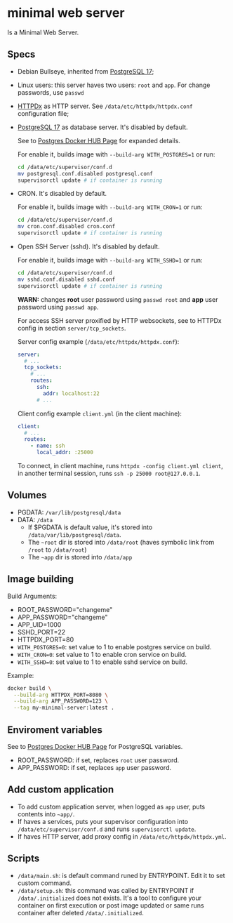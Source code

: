 # minimal web server

Is a Minimal Web Server.

## Specs

- Debian Bullseye, inherited from [PostgreSQL 17](https://hub.docker.com/layers/library/postgres/16-bullseye);
- Linux users: this server haves two users: `root` and `app`. 
  For change passwords, use `passwd`
- [HTTPDx](https://github.com/moisespsena-go/httpdx) as HTTP server. See `/data/etc/httpdx/httpdx.conf` configuration file;
- [PostgreSQL 17](https://hub.docker.com/layers/library/postgres/16-bullseye) as database server. It's disabled by default.

  See to [Postgres Docker HUB Page](https://hub.docker.com/_/postgres) for expanded details.  

  For enable it, builds image with `--build-arg WITH_POSTGRES=1` or run: 
  ```bash
  cd /data/etc/supervisor/conf.d
  mv postgresql.conf.disabled postgresql.conf
  supervisorctl update # if container is running
  ```
  
- CRON. It's disabled by default.

  For enable it, builds image with `--build-arg WITH_CRON=1` or run:
  ```bash
  cd /data/etc/supervisor/conf.d
  mv cron.conf.disabled cron.conf
  supervisorctl update # if container is running
  ```
  
- Open SSH Server (sshd). It's disabled by default.

  For enable it, builds image with `--build-arg WITH_SSHD=1` or run:
  ```bash
  cd /data/etc/supervisor/conf.d
  mv sshd.conf.disabled sshd.conf
  supervisorctl update # if container is running
  ```
  
  **WARN:** changes **root** user password using `passwd root` and
  **app** user password using `passwd app`.

  For access SSH server proxified by HTTP websockets, see to HTTPDx
  config in section `server/tcp_sockets`.

  Server config example (`/data/etc/httpdx/httpdx.conf`):
  ```yaml
  server:
    # ...
    tcp_sockets:
      # ...
      routes:
        ssh:
          addr: localhost:22
        # ...
  ```
  
  Client config example `client.yml` (in the client machine):
  ```yaml
  client:
    # ...
    routes:
      - name: ssh
        local_addr: :25000
  ```
  
  To connect, in client machine, runs `httpdx -config client.yml client`, in another
  terminal session, runs `ssh -p 25000 root@127.0.0.1`.

## Volumes
  - PGDATA: `/var/lib/postgresql/data`
  - DATA: `/data`
    - If $PGDATA is default value, it's stored into `/data/var/lib/postgresql/data`.
    - The `~root` dir is stored into `/data/root` (haves symbolic link from `/root` to `/data/root`)
    - The `~app` dir is stored into `/data/app`

## Image building

Build Arguments:
- ROOT_PASSWORD="changeme"
- APP_PASSWORD="changeme"
- APP_UID=1000
- SSHD_PORT=22
- HTTPDX_PORT=80
- `WITH_POSTGRES=0`: set value to 1 to enable postgres service on build.
- `WITH_CRON=0`: set value to 1 to enable cron service on build.
- `WITH_SSHD=0`: set value to 1 to enable sshd service on build.

Example:
```bash
docker build \
  --build-arg HTTPDX_PORT=8080 \
  --build-arg APP_PASSWORD=123 \
  --tag my-minimal-server:latest .
```

## Enviroment variables

See to [Postgres Docker HUB Page](https://hub.docker.com/_/postgres) for PostgreSQL
variables.

- ROOT_PASSWORD: if set, replaces `root` user password.
- APP_PASSWORD: if set, replaces `app` user password.

## Add custom application

- To add custom application server, when logged as `app` user, puts contents into `~app/`.
- If haves a services, puts your supervisor configuration into 
`/data/etc/supervisor/conf.d` and runs `supervisorctl update`.
- If haves HTTP server, add proxy config in `/data/etc/httpdx/httpdx.yml`.

## Scripts

- `/data/main.sh`: is default command runed by ENTRYPOINT. Edit it to set custom command.
- `/data/setup.sh`: this command was called by ENTRYPOINT if `/data/.initialized` does not exists.
  It's a tool to configure your container on first execution or post image updated or same 
  runs container after deleted `/data/.initialized`. 